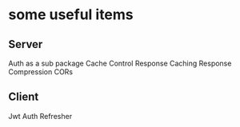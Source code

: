 # some useful items

## Server

Auth as a sub package
Cache Control
Response Caching
Response Compression
CORs

## Client

Jwt Auth Refresher